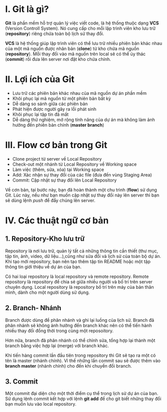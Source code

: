 

   
# I. Git là gì?
 **Git** là phần mềm hỗ trợ quản lý việc viết code, là hệ thống thuộc dạng **VCS** (Version Controll System).
 Nó cung cấp cho mỗi lập trình viên kho lưu trữ (**repository**) riêng chứa toàn bộ lịch sử thay đổi.

**VCS** là hệ thống giúp lập trình viên có thể lưu trữ nhiều phiên bản khác nhau của một mã nguồn được nhân bản (**clone**) từ  kho chứa mã nguồn (**repository**).
Mỗi thay đổi vào mã nguồn trên local sẽ có thể ủy thác (**commit**) rồi đưa lên server nơi đặt kho chứa chính.
# II. Lợi ích của Git
  * Lưu trữ các phiên bản khác nhau của mã nguồn dự án phần mềm
  * Khôi phục lại mã nguồn từ một phiên bản bất kỳ
  * Dễ dàng so sánh giữa các phiên bản
  * Phát hiện được người gây ra lỗi phát sinh
  * Khôi phục lại tập tin đã mất
  * Dễ dàng thử nghiệm, mở rộng tính năng của dự án mà không làm ảnh hưởng đến phiên bản chính (**master branch**)
 
# III. Flow cơ bản trong Git
   * Clone project từ server về Local Repository
   * Check-out một nhánh từ Local Repository về Working space
   * Làm việc (thêm, sửa, xóa) tại Working space
   * Add: Xác nhận sự thay đổi của các file (đưa đến vùng Staging Area)
   * Commit: Cập nhật sự thay đổi lên Local Repository
  
 Về cơn bản, tại bước này, bạn đã hoàn thành một chu trình (**flow**) sử dụng Git. 
 Lúc này, nếu như bạn muốn cập nhật sự thay đổi này lên server thì bạn sẽ dùng lệnh *push* để đẩy chúng lên server.
# IV. Các thuật ngữ cơ bản
  ## 1. Repository-Kho lưu trữ

  Repository là nơi lưu trữ, quản lý tất cả những thông tin cần thiết (thư mục, tập tin, ảnh, video, dữ liệu...),cũng như sửa đổi và lịch sử của toàn bộ dự án.
  Khi tạo mới repository, bạn nên tạo thêm tập tin README hoặc một tập thông tin giới thiệu về dự án của bạn.
  
  Có hai loại repository là local repository và remote repository.
  Remote repository là repository để chia sẻ giữa nhiều người và bố trí trên server chuyên dụng.
  Local repository là repository bố trí trên máy của bản thân mình, dành cho một người dùng sử dụng.
  ## 2. Branch- Nhánh

  Branch được dùng để phân nhánh và ghi lại luồng của lịch sử. 
  Branch đã phân nhánh sẽ không ảnh hưởng đến branch khác nên có thể tiến hành nhiều thay đổi đồng thời trong cùng một reposoitory.
  
  Hơn nữa, branch đã phân nhánh có thể chỉnh sửa, tổng hợp lại thành một branch bằng việc hợp lại (merge) với branch khác.
  
  Khi tiến hàng commit lần đầu tiên trong repository thì Git sẽ tạo ra một có tên là master (nhánh chính).
  Vì thế những lần commit sau sẽ được thêm vào **branch master** (nhánh chính) cho đến khi chuyển đổi branch.
  ## 3. Commit
  
  Một commit đại diện cho một thời điểm cụ thể trong lịch sử dự án của bạn. 
  Sử dụng lệnh commit kết hợp với lệnh **git add** để cho git biết những thay đổi bạn muốn lưu vào local repository.
